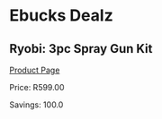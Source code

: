 
# Ebucks Dealz
## Ryobi: 3pc Spray Gun Kit
[Product Page](https://www.ebucks.com/web/shop/productSelected.do?prodId=335447318&catId=336131644)

Price: R599.00

Savings: 100.0


	